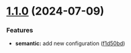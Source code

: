 # [1.1.0](https://github.com/Diwoka/semantic/compare/v1.0.0...v1.1.0) (2024-07-09)


### Features

* **semantic:** add new configuration ([f1d50bd](https://github.com/Diwoka/semantic/commit/f1d50bd958bb43393c338aead350c2120c9a40a8))
